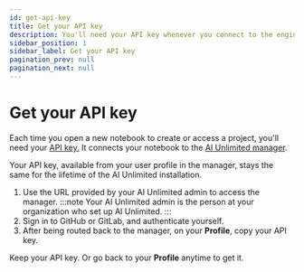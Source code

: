 ```yaml
---
id: get-api-key
title: Get your API key
description: You'll need your API key whenever you connect to the engine from a Jupyter notebook.
sidebar_position: 1
sidebar_label: Get your API key
pagination_prev: null
pagination_next: null
---
```


# Get your API key

Each time you open a new notebook to create or access a project, you'll need your [API key.](/docs/glossary.md#api-key) It connects your notebook to the [AI Unlimited manager](/docs/glossary.md#ai-unlimited-manager). 

Your API key, available from your user profile in the manager, stays the same for the lifetime of the AI Unlimited installation.

1. Use the URL provided by your AI Unlimited admin to access the manager.
:::note
Your AI Unlimited admin is the person at your organization who set up AI Unlimited.
:::
2. Sign in to GitHub or GitLab, and authenticate yourself.
3. After being routed back to the manager, on your **Profile**, copy your API key.

Keep your API key. Or go back to your **Profile** anytime to get it.





